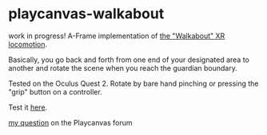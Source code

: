 # playcanvas-walkabout
work in progress!
A-Frame implementation of [the "Walkabout" XR locomotion](https://youtu.be/pW6nlLV88Zk?t=15).

Basically, you go back and forth from one end of your designated area to another and rotate the scene
when you reach the guardian boundary.

Tested on the Oculus Quest 2.
Rotate by bare hand pinching or pressing the "grip" button on a controller.

Test it [here](https://www.timatimak.eu/experiments/playcanvas-walkabout/index.html).

[my question](https://forum.playcanvas.com/t/do-i-rotate-an-xr-camera-the-right-way/17321)
 on the Playcanvas forum
